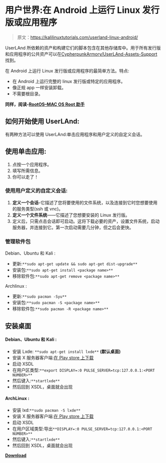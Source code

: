 # 用户世界:在 Android 上运行 Linux 发行版或应用程序

> 原文：<https://kalilinuxtutorials.com/userland-linux-android/>

UserLAnd 所依赖的资产和构建它们的脚本包含在其他存储库中。用于所有发行版和应用程序的公共资产可以在[CypherpunkArmory/UserLAnd-Assets-Support](https://github.com/CypherpunkArmory/UserLAnd-Assets-Support)找到。

在 Android 上运行 Linux 发行版或应用程序的最简单方法。特点:

*   在 Android 上运行完整的 linux 发行版或特定的应用程序。
*   像正规 app 一样安装卸载。
*   不需要根目录。

**同样，阅读-[RootOS–MAC OS Root 助手](https://kalilinuxtutorials.com/rootos-macos-root-helper/)**

## **如何开始使用 UserLAnd:**

有两种方法可以使用 UserLAnd:单击应用程序和用户定义的自定义会话。

## **使用单击应用:**

1.  点按一个应用程序。
2.  填写所需信息。
3.  你可以走了！

### **使用用户定义的自定义会话:**

1.  **定义一个会话**–它描述了您将要使用的文件系统，以及连接到它时您想要使用的服务类型(ssh 或 vnc)。
2.  **定义一个文件系统**——它描述了您想要安装的 Linux 发行版。
3.  定义后，只需点击会话即可启动。这将下载必要的资产，设置文件系统，启动服务器，并连接到它。第一次启动需要几分钟，但之后会更快。

### **管理软件包**

Debian、Ubuntu 和 Kali :

*   更新:`**sudo apt-get update && sudo apt-get dist-upgrade**`
*   安装包:`**sudo apt-get install <package name>**`
*   移除软件包:`**sudo apt-get remove <package name>**`

Archlinux :

*   更新:`**sudo pacman -Syu**`
*   安装包:`**sudo pacman -S <package name>**`
*   移除软件包:`**sudo pacman -R <package name>**`

## **安装桌面**

#### Debian、Ubuntu 和 Kali :

*   安装 Lxde: `**sudo apt-get install lxde**` **(默认桌面)**
*   安装 X 服务器客户端:[在 Play store 上下载](https://play.google.com/store/apps/details?id=x.org.server&hl=en)
*   启动 XSDL
*   在用户区类型:`**export DISPLAY=:0 PULSE_SERVER=tcp:127.0.0.1:<PORT NUMBER>**`
*   然后键入:`**startlxde**`
*   然后回到 XSDL，桌面就会出现

#### ArchLinux :

*   安装 lxd:`**sudo pacman -S lxde**`
*   安装 X 服务器客户端:[在 Play store 上下载](https://play.google.com/store/apps/details?id=x.org.server&hl=en)
*   启动 XSDL
*   在用户区域类型:导出`**DISPLAY=:0 PULSE_SERVER=tcp:127.0.0.1:<PORT NUMBER>**`
*   然后键入:`**startlxde**`
*   然后回到 XSDL，桌面就会出现

[**Download**](https://github.com/CypherpunkArmory/UserLAnd)